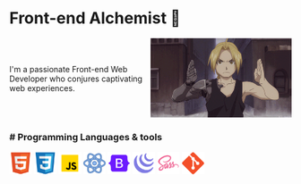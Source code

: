 <!-- Heading -->
# Front-end Alchemist 🌟

<!-- Content Wrapper -->
<div style="display: flex; justify-content: space-between; align-items: center;">
  
  <!-- Text Content -->
  <div style="flex: 1;">
    <p>I'm a passionate Front-end Web Developer who conjures captivating web experiences.</p>
  </div>
  
  <!-- Image -->
  <div style="flex: 1; text-align: right;">
    <img src="https://github.com/stharavi01/stharavi01/blob/main/tumblr_netc76F2so1tfql3no1_500.gif" style="max-width: 100%;">
  </div>
  
</div>

<h3 margin-bottom="0.8rem"># Programming Languages & tools</h3>
<div><img src = 'https://github.com/stharavi01/stharavi01/blob/main/html.svg' width='40'/> <img src = 'https://github.com/stharavi01/stharavi01/blob/main/css.svg' width='40'/> <img src = 'https://github.com/stharavi01/stharavi01/blob/main/icons8-javascript-480.svg' width='40'/> <img src = 'https://github.com/stharavi01/stharavi01/blob/main/icons8-react-480.svg' width='40'/> <img src = 'https://github.com/stharavi01/stharavi01/blob/main/icons8-bootstrap-480.svg' width='40'/> <img src = 'https://github.com/stharavi01/stharavi01/blob/main/icons8-jquery-500.svg' width='40'/> <img src = 'https://github.com/stharavi01/stharavi01/blob/main/icons8-sass-480.svg' width='40'/> <img src = 'https://github.com/stharavi01/stharavi01/blob/main/git.svg' width='40'> </div> 


